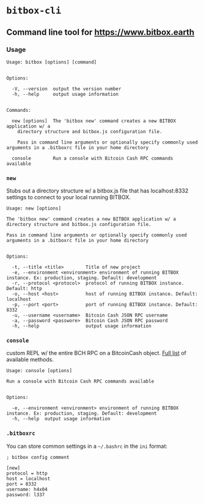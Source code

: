 # `bitbox-cli`

## Command line tool for https://www.bitbox.earth

### Usage

```
Usage: bitbox [options] [command]


Options:

  -V, --version  output the version number
  -h, --help     output usage information


Commands:

  new [options]  The 'bitbox new' command creates a new BITBOX application w/ a
    directory structure and bitbox.js configuration file.

    Pass in command line arguments or optionally specify commonly used arguments in a .bitboxrc file in your home directory

  console        Run a console with Bitcoin Cash RPC commands available
```

### `new`

Stubs out a directory structure w/ a bitbox.js file that has localhost:8332 settings to connect to your local running BITBOX.

```
Usage: new [options]

The 'bitbox new' command creates a new BITBOX application w/ a
directory structure and bitbox.js configuration file.

Pass in command line arguments or optionally specify commonly used arguments in a .bitboxrc file in your home directory


Options:

  -t, --title <title>        Title of new project
  -e, --environment <environment> environment of running BITBOX instance. Ex: production, staging. Default: development
  -r, --protocol <protocol>  protocol of running BITBOX instance. Default: http
  -o, --host <host>          host of running BITBOX instance. Default: localhost
  -p, --port <port>          port of running BITBOX instance. Default: 8332
  -u, --username <username>  Bitcoin Cash JSON RPC username
  -a, --password <passwore>  Bitcoin Cash JSON RPC password
  -h, --help                 output usage information
```

### `console`

custom REPL w/ the entire BCH RPC on a BitcoinCash object. [Full list](https://www.bitbox.earth/bitboxcli) of available methods.

```
Usage: console [options]

Run a console with Bitcoin Cash RPC commands available


Options:

  -e, --environment <environment> environment of running BITBOX instance. Ex: production, staging. Default: development
  -h, --help  output usage information
```

### `.bitboxrc`

You can store common settings in a `~/.bashrc` in the `ini` format:

```
; bitbox config comment

[new]
protocol = http
host = localhost
port = 8332
username: h4x04
password: l337
```
